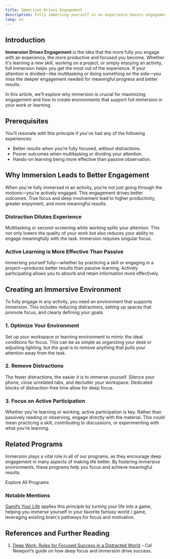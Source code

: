 ```yaml
---
title: Immersion Drives Engagement
description: Fully immersing yourself in an experience boosts engagement and success with your tasks.
lang: en
---
```


## Introduction

**Immersion Drives Engagement** is the idea that the more fully you engage with an experience, the more productive and focused you become. Whether it's learning a new skill, working on a project, or simply enjoying an activity, full immersion helps you get the most out of the experience. If your attention is divided—like multitasking or doing something on the side—you miss the deeper engagement needed for meaningful progress and better results.

In this article, we’ll explore why immersion is crucial for maximizing engagement and how to create environments that support full immersion in your work or learning.

## Prerequisites

You'll resonate with this principle if you've had any of the following experiences:
- Better results when you’re fully focused, without distractions.
- Poorer outcomes when multitasking or dividing your attention.
- Hands-on learning being more effective than passive observation.

## Why Immersion Leads to Better Engagement

When you're fully immersed in an activity, you’re not just going through the motions—you’re actively engaged. This engagement drives better outcomes. True focus and deep involvement lead to higher productivity, greater enjoyment, and more meaningful results.

### Distraction Dilutes Experience

Multitasking or second-screening while working splits your attention. This not only lowers the quality of your work but also reduces your ability to engage meaningfully with the task. Immersion requires singular focus.

### Active Learning is More Effective Than Passive

Immersing yourself fully—whether by practicing a skill or engaging in a project—produces better results than passive learning. Actively participating allows you to absorb and retain information more effectively.

## Creating an Immersive Environment

To fully engage in any activity, you need an environment that supports immersion. This includes reducing distractions, setting up spaces that promote focus, and clearly defining your goals.

### 1. Optimize Your Environment

Set up your workspace or learning environment to mimic the ideal conditions for focus. This can be as simple as organizing your desk or adjusting lighting, but the goal is to remove anything that pulls your attention away from the task.

### 2. Remove Distractions

The fewer distractions, the easier it is to immerse yourself. Silence your phone, close unrelated tabs, and declutter your workspace. Dedicated blocks of distraction-free time allow for deep focus.

### 3. Focus on Active Participation

Whether you're learning or working, active participation is key. Rather than passively reading or observing, engage directly with the material. This could mean practicing a skill, contributing to discussions, or experimenting with what you're learning.

## Related Programs

Immersion plays a vital role in all of our programs, as they encourage deep engagement in many aspects of making life better. By fostering immersive environments, these programs help you focus and achieve meaningful results.

<ButtonLink to="/unlock-your-potential/programs">Explore All Programs</ButtonLink>

### Notable Mentions

[Gamify Your Life](/unlock-your-potential/programs/gamify-your-life) applies this principle by turning your life into a game, helping you immerse yourself in your favorite fantasy world / game, leveraging existing brain's pathways for focus and motivation.

## References and Further Reading

1. [Deep Work: Rules for Focused Success in a Distracted World](https://www.goodreads.com/book/show/25744928-deep-work) – Cal Newport’s guide on how deep focus and immersion drive success.